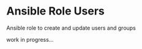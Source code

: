  Ansible Role Users
====================

Ansible role to create and update users and groups

work in progress...
